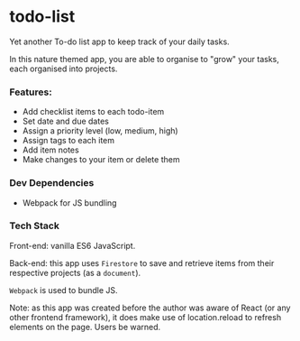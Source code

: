# todo-list
Yet another To-do list app to keep track of your daily tasks. 

In this nature themed app, you are able to organise to "grow" your tasks, each organised into projects.

### Features:
- Add checklist items to each todo-item
- Set date and due dates
- Assign a priority level (low, medium, high)
- Assign tags to each item
- Add item notes
- Make changes to your item or delete them

### Dev Dependencies
- Webpack for JS bundling

### Tech Stack
Front-end: vanilla ES6 JavaScript.

Back-end: this app uses `Firestore` to save and retrieve items from their respective projects (as a `document`). 

`Webpack` is used to bundle JS.

Note: as this app was created before the author was aware of React (or any other frontend framework), it does make use of location.reload to refresh elements on the page. Users be warned.


